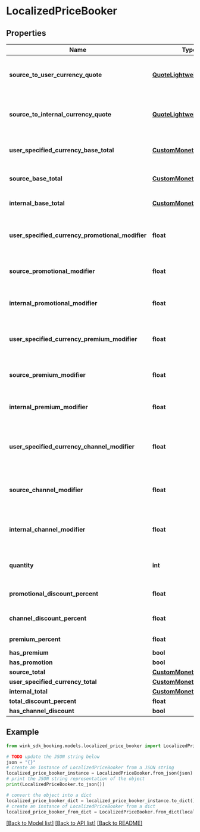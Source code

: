 # LocalizedPriceBooker


## Properties

Name | Type | Description | Notes
------------ | ------------- | ------------- | -------------
**source_to_user_currency_quote** | [**QuoteLightweightBooker**](QuoteLightweightBooker.md) | Hotel to user currency exchange rate. | 
**source_to_internal_currency_quote** | [**QuoteLightweightBooker**](QuoteLightweightBooker.md) | Hotel to wink currency exchange rate. | 
**user_specified_currency_base_total** | [**CustomMonetaryAmount**](CustomMonetaryAmount.md) | Base total in user specified currency. | 
**source_base_total** | [**CustomMonetaryAmount**](CustomMonetaryAmount.md) | Base total in hotel currency. | 
**internal_base_total** | [**CustomMonetaryAmount**](CustomMonetaryAmount.md) | Base total in wink currency. | 
**user_specified_currency_promotional_modifier** | **float** | Promotional modifiers in user specified currency | [optional] 
**source_promotional_modifier** | **float** | Promotional modifiers in hotel currency | [optional] 
**internal_promotional_modifier** | **float** | Promotional modifiers in wink currency | [optional] 
**user_specified_currency_premium_modifier** | **float** | Premium modifiers in user specified currency | [optional] 
**source_premium_modifier** | **float** | Premium modifiers in hotel currency | [optional] 
**internal_premium_modifier** | **float** | Premium modifiers in wink currency | [optional] 
**user_specified_currency_channel_modifier** | **float** | Channel / Membership modifier in user specified currency | [optional] 
**source_channel_modifier** | **float** | Channel / Membership modifier in hotel currency | [optional] 
**internal_channel_modifier** | **float** | Channel / Membership modifier in wink currency | [optional] 
**quantity** | **int** | How many of this item is included in this price | [optional] [default to 1]
**promotional_discount_percent** | **float** | Promotional discount percent | [optional] 
**channel_discount_percent** | **float** | Channel discount percent | [optional] 
**premium_percent** | **float** | Premium percent | [optional] 
**has_premium** | **bool** |  | [optional] 
**has_promotion** | **bool** |  | [optional] 
**source_total** | [**CustomMonetaryAmount**](CustomMonetaryAmount.md) |  | [optional] 
**user_specified_currency_total** | [**CustomMonetaryAmount**](CustomMonetaryAmount.md) |  | [optional] 
**internal_total** | [**CustomMonetaryAmount**](CustomMonetaryAmount.md) |  | [optional] 
**total_discount_percent** | **float** |  | [optional] 
**has_channel_discount** | **bool** |  | [optional] 

## Example

```python
from wink_sdk_booking.models.localized_price_booker import LocalizedPriceBooker

# TODO update the JSON string below
json = "{}"
# create an instance of LocalizedPriceBooker from a JSON string
localized_price_booker_instance = LocalizedPriceBooker.from_json(json)
# print the JSON string representation of the object
print(LocalizedPriceBooker.to_json())

# convert the object into a dict
localized_price_booker_dict = localized_price_booker_instance.to_dict()
# create an instance of LocalizedPriceBooker from a dict
localized_price_booker_from_dict = LocalizedPriceBooker.from_dict(localized_price_booker_dict)
```
[[Back to Model list]](../README.md#documentation-for-models) [[Back to API list]](../README.md#documentation-for-api-endpoints) [[Back to README]](../README.md)


